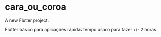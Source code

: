 # cara_ou_coroa

A new Flutter project.

Flutter básico para aplicações rápidas
tempo usado para fazer +/- 2 horas
